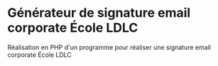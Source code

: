 # Générateur de signature email corporate École LDLC

Réalisation en PHP d'un programme pour réaliser une signature email corporate École LDLC
